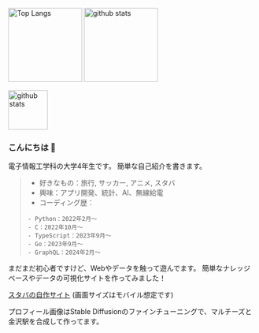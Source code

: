 <p align="left"> 
  <img alt="Top Langs" height="150px" src="https://github-readme-stats.vercel.app/api/top-langs/?username=Riku0413&layout=compact&show_icons=true" />
  <img alt="github stats" height="150px" src="https://github-readme-stats.vercel.app/api?username=Riku0413&show_icons=true" />
</p>
<p>
  <img alt="github stats" height="80px" src="https://github-profile-trophy.vercel.app/?username=Riku0413&theme=onedark&column=8" />
</p>

### こんにちは 👋

電子情報工学科の大学4年生です。
簡単な自己紹介を書きます。

> - 好きなもの：旅行, サッカー, アニメ, スタバ
> - 興味：アプリ開発、統計、AI、無線給電
> - コーディング歴：
> ```
> - Python：2022年2月〜
> - C：2022年10月〜
> - TypeScript：2023年9月〜
> - Go：2023年9月〜
> - GraphQL：2024年2月〜
> ```

まだまだ初心者ですけど、Webやデータを触って遊んでます。
簡単なナレッジベースやデータの可視化サイトを作ってみました！

[スタバの自作サイト](https://starbucks-git-develop-riku0413s-projects.vercel.app/?_vercel_share=TX1blWAn2gp9VIPVmfnwWNB2fD7eM8sx) (画面サイズはモバイル想定です)

プロフィール画像はStable Diffusionのファインチューニングで、マルチーズと金沢駅を合成して作ってます。
